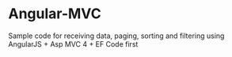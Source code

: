 Angular-MVC
===========

Sample code for receiving data, paging, sorting and filtering using AngularJS + Asp MVC 4 + EF Code first
